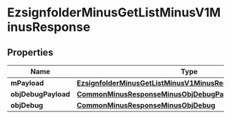 
# EzsignfolderMinusGetListMinusV1MinusResponse

## Properties
Name | Type | Description | Notes
------------ | ------------- | ------------- | -------------
**mPayload** | [**EzsignfolderMinusGetListMinusV1MinusResponseMinusMPayload**](EzsignfolderMinusGetListMinusV1MinusResponseMinusMPayload.md) |  | 
**objDebugPayload** | [**CommonMinusResponseMinusObjDebugPayloadGetList**](CommonMinusResponseMinusObjDebugPayloadGetList.md) |  |  [optional]
**objDebug** | [**CommonMinusResponseMinusObjDebug**](CommonMinusResponseMinusObjDebug.md) |  |  [optional]



